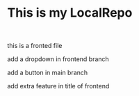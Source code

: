 # This is my LocalRepo
<br>
 <p>this is a fronted file</p>
 <p>add a dropdown in frontend branch</p>
 <p>add a button in main branch</p>
 <p>add extra feature in title of frontend</p>
 

